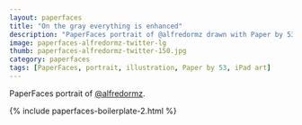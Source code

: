```yaml
---
layout: paperfaces
title: "On the gray everything is enhanced"
description: "PaperFaces portrait of @alfredormz drawn with Paper by 53 on an iPad."
image: paperfaces-alfredormz-twitter-lg
thumb: paperfaces-alfredormz-twitter-150.jpg
category: paperfaces
tags: [PaperFaces, portrait, illustration, Paper by 53, iPad art]
---
```


PaperFaces portrait of [@alfredormz](http://twitter.com/alfredormz).

{% include paperfaces-boilerplate-2.html %}